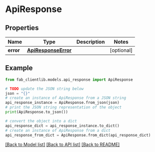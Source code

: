 # ApiResponse

## Properties

 Name      | Type                                        | Description | Notes      
-----------|---------------------------------------------|-------------|------------
 **error** | [**ApiResponseError**](ApiResponseError.md) |             | [optional] 

## Example

```python
from fab_clientlib.models.api_response import ApiResponse

# TODO update the JSON string below
json = "{}"
# create an instance of ApiResponse from a JSON string
api_response_instance = ApiResponse.from_json(json)
# print the JSON string representation of the object
print(ApiResponse.to_json())

# convert the object into a dict
api_response_dict = api_response_instance.to_dict()
# create an instance of ApiResponse from a dict
api_response_from_dict = ApiResponse.from_dict(api_response_dict)
```

[[Back to Model list]](../README.md#documentation-for-models) [[Back to API list]](../README.md#documentation-for-api-endpoints) [[Back to README]](../README.md)


